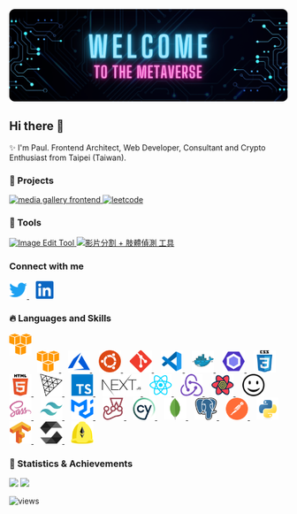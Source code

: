 <div style="width:100%">
  <img src="./assets/images/banner.png" alt="banner" />
</div>

## Hi there 👋

✨ I'm Paul. Frontend Architect, Web Developer, Consultant and Crypto Enthusiast from Taipei (Taiwan).

### 🌟 Projects

<p align="left">
  <a href="https://github.com/PSheon/Media-Gallery-Frontend" target="_blank" rel="noreferrer noopener">
    <img height="125px" src="https://github-readme-stats.vercel.app/api/pin/?username=PSheon&repo=Media-Gallery-Frontend&theme=dracula&hide_border=true" alt="media gallery frontend" />
  </a>
  <a href="https://github.com/PSheon/Leetcode" target="_blank" rel="noreferrer noopener">
    <img height="125px" src="https://github-readme-stats.vercel.app/api/pin/?username=PSheon&repo=Leetcode&theme=dracula&hide_border=true" alt="leetcode" />
  </a>
</p>

### 👻 Tools

<p align="left">
  <a href="https://psheon.github.io/imageTool/" target="_blank" rel="noreferrer noopener">
    <img height="150px" src="https://github-readme-stats.vercel.app/api/pin/?username=PSheon&repo=imageTool&theme=dracula&hide_border=true" alt="Image Edit Tool" />
  </a>
  <a href="https://github.com/PSheon/video-to-frames/" target="_blank" rel="noreferrer noopener">
    <img height="150px" src="https://github-readme-stats.vercel.app/api/pin/?username=PSheon&repo=video-to-frames&theme=dracula&hide_border=true" alt="影片分割 + 肢體偵測 工具" />
  </a>
</p>

### Connect with me

<p align="left">
  <a href="https://twitter.com/0xPSheon" target="_blank" style="margin-right: 12px">
    <img
      src="./assets/images/social-media/twitter.svg"
      alt="PSheon | Twitter"
      width="32px"
      height="32px"
    />
  </a>
  <a href="https://www.linkedin.com/in/psheon/" target="_blank" style="margin-right: 12px">
    <img
      src="./assets/images/social-media/linkedin.svg"
      alt="PSheon | Twitter"
      width="32px"
      height="32px"
    />
  </a>
</p>

### 🔥 Languages and Skills

![<img align="left" src="./assets/images/skills/amazon_aws-icon.svg" alt="aws" width="40" height="40" style="padding-right:10px;" />](https://aws.amazon.com)
![<img align="left" src="./assets/images/skills/amazon_aws-icon.svg" alt="aws" width="40" height="40" style="padding-right:10px;" />](https://aws.amazon.com)
[<img align="left" src="./assets/images/skills/amazon_aws-icon.svg" alt="aws" width="40" height="40" style="padding-right:10px;" />](https://aws.amazon.com)

<p align="left">
  <a href="https://aws.amazon.com" target="_blank" style="margin-right: 12px">
    <img
      src="./assets/images/skills/amazon_aws-icon.svg"
      alt="aws"
      width="40"
      height="40"
    />
  </a>
  <a href="https://azure.microsoft.com/" target="_blank" style="margin-right: 12px">
    <img
      src="./assets/images/skills/microsoft_azure-icon.svg"
      alt="azure"
      width="40"
      height="40"
    />
  </a>
  <a href="https://ubuntu.com/" target="_blank" style="margin-right: 12px">
    <img
      src="./assets/images/skills/ubuntu-icon.svg"
      alt="ubuntu"
      width="40"
      height="40"
    />
  </a>
  <a href="https://git-scm.com/" target="_blank" style="margin-right: 12px">
    <img
      src="./assets/images/skills/git-scm-icon.svg"
      alt="git"
      width="40"
      height="40"
    />
  </a>
  <a href="https://code.visualstudio.com/" target="_blank" style="margin-right: 12px">
    <img
      src="./assets/images/skills/file_type_vscode.svg"
      alt="vscode"
      width="40"
      height="40"
    />
  </a>
  <a href="https://www.docker.com/" target="_blank" style="margin-right: 12px">
    <img
      src="./assets/images/skills/docker-icon.svg"
      alt="docker"
      width="40"
      height="40"
    />
  </a>
  <a href="https://eslint.org/" target="_blank" style="margin-right: 12px">
    <img
      src="./assets/images/skills/eslint-icon.svg"
      alt="eslint"
      width="40"
      height="40"
    />
  </a>
  <a href="https://www.w3schools.com/css/" target="_blank" style="margin-right: 12px">
    <img
      src="./assets/images/skills/css3-original-wordmark.svg"
      alt="css3"
      width="40"
      height="40"
    />
  </a>
  <a href="https://www.w3.org/html/" target="_blank" style="margin-right: 12px">
    <img
      src="./assets/images/skills/html5-original-wordmark.svg"
      alt="html5"
      width="40"
      height="40"
    />
  </a>
  <a href="https://threejs.org/" target="_blank" style="margin-right: 12px">
    <picture>
      <source
        media="(prefers-color-scheme: dark)" srcset="./assets/images/skills/threejs-dark.svg"
      />
      <img
        src="./assets/images/skills/threejs-light.svg"
        alt="three.js"
        width="40"
        height="40"  
      />
    </picture>
    <!-- <img
      src="./assets/images/skills/threejs.svg"
      alt="three.js"
      width="40"
      height="40"
    /> -->
  </a>
  <a href="https://www.typescriptlang.org/" target="_blank" style="margin-right: 12px">
    <img
      src="./assets/images/skills/typescript-original.svg"
      alt="typescript"
      width="40"
      height="40"
    />
  </a>
  <a href="https://nextjs.org/" target="_blank" style="margin-right: 12px">
    <img
      src="./assets/images/skills/nextjs.svg"
      alt="next.js"
      width="70"
      height="40"
    />
  </a>
  <a href="https://reactjs.org/" target="_blank" style="margin-right: 12px">
    <img
      src="./assets/images/skills/reactjs-icon.svg"
      alt="react"
      width="40"
      height="40"
    />
  </a>
  <a href="https://redux.js.org/" target="_blank" style="margin-right: 12px">
    <img
      src="./assets/images/skills/redux.svg"
      alt="redux"
      width="40"
      height="40"
    />
  </a>
  <a href="https://react-query-v3.tanstack.com/" target="_blank" style="margin-right: 12px">
    <img
      src="./assets/images/skills/react-query.svg"
      alt="react query"
      width="40"
      height="40"
    />
  </a>
  <a href="https://iconify.design/" target="_blank" style="margin-right: 12px">
    <img
      src="./assets/images/skills/iconify.svg"
      alt="iconify"
      width="40"
      height="40"
    />
  </a>
  <a href="https://sass-lang.com" target="_blank" style="margin-right: 12px">
    <img
      src="./assets/images/skills/sass-original.svg"
      alt="sass"
      width="40"
      height="40"
    />
  </a>
  <a href="https://tailwindcss.com/" target="_blank" style="margin-right: 12px">
    <img
      src="./assets/images/skills/tailwindcss-icon.svg"
      alt="tailwind"
      width="40"
      height="40"
    />
  </a>
  <a href="https://mui.com/" target="_blank" style="margin-right: 12px">
    <img
      src="./assets/images/skills/mui.svg"
      alt="mui"
      width="40"
      height="40"
    />
  </a>
  <a href="https://jestjs.io/" target="_blank" style="margin-right: 12px">
    <img
      src="./assets/images/skills/jestjsio-icon.svg"
      alt="jest"
      width="40"
      height="40"
    />
  </a>
  <a href="https://www.cypress.io/" target="_blank" style="margin-right: 12px">
    <img
      src="./assets/images/skills/cypress-icon.svg"
      alt="cypress"
      width="40"
      height="40"
    />
  </a>
  <a href="https://www.mongodb.com/" target="_blank" style="margin-right: 12px">
    <img
      src="./assets/images/skills/mongodb-icon.svg"
      alt="mongodb"
      width="40"
      height="40"
    />
  </a>
  <a href="https://www.postgresql.org/" target="_blank" style="margin-right: 12px">
    <img
      src="./assets/images/skills/postgresql-icon.svg"
      alt="postgreSQL"
      width="40"
      height="40"
    />
  </a>
  <a href="https://www.postman.com/" target="_blank" style="margin-right: 12px">
    <img
      src="./assets/images/skills/getpostman-icon.svg"
      alt="postman"
      width="40"
      height="40"
    />
  </a>
  <a href="https://www.python.org" target="_blank" style="margin-right: 12px">
    <img
      src="./assets/images/skills/python-original.svg"
      alt="python"
      width="40"
      height="40"
    />
  </a>
  <a href="https://www.tensorflow.org/" target="_blank" style="margin-right: 12px">
    <img
      src="./assets/images/skills/tensorflow-icon.svg"
      alt="tensorflow"
      width="40"
      height="40"
    />
  </a>
  <a href="https://github.com/ethereum/solidity" target="_blank" style="margin-right: 12px">
    <img
      src="./assets/images/skills/solidity.svg"
      alt="solidity"
      width="40"
      height="40"
    />
  </a>
  <a href="https://hardhat.org/" target="_blank" style="margin-right: 12px">
    <img
      src="./assets/images/skills/hardhat-icon.svg"
      alt="hardhat"
      width="40"
      height="40"
    />
  </a>
</p>

### 🍹 Statistics & Achievements

<p align="left">
  <img
    height="150px"
    src="https://github-readme-stats.vercel.app/api/top-langs/?username=psheon&layout=compact&theme=dracula&hide_border=true&count_private=true&hide=javascript,html&langs_count=4"
  />
  <img
    height="150px"
    src="https://github-readme-stats.vercel.app/api?username=psheon&theme=dracula&hide_border=true&count_private=true&show_icons=true"
  />
</p>

![views](https://komarev.com/ghpvc/?username=psheon&color=ff69b4&label=Visitors)
